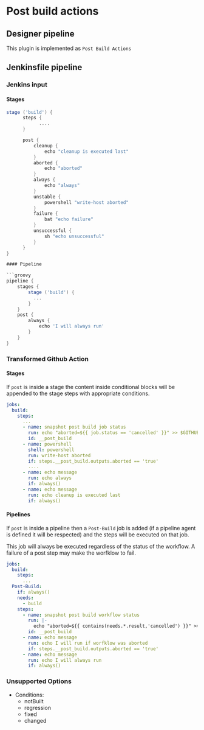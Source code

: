 # Post build actions

## Designer pipeline

This plugin is implemented as `Post Build Actions`

## Jenkinsfile pipeline

### Jenkins input

#### Stages

```groovy
stage ('build') {
      steps {
            ....
      }

      post {
          cleanup {
              echo "cleanup is executed last"
          }
          aborted {
              echo "aborted"
          }
          always {
              echo "always" 
          }
          unstable {
              powershell "write-host aborted"
          }
          failure {
              bat "echo failure"
          }
          unsuccessful {
              sh "echo unsuccessful"
          }
      }
}

#### Pipeline

```groovy
pipeline {
    stages {
        stage ('build') {
          ...
        }
    }
    post { 
        always { 
            echo 'I will always run'
        }
    }
}
```

### Transformed Github Action

#### Stages

If `post` is inside a stage the content inside conditional blocks will be appended to the stage steps with appropriate conditions.

```yaml
jobs:
  build:
    steps:
      ...
      - name: snapshot post build job status
        run: echo "aborted=${{ job.status == 'cancelled' }}" >> $GITHUB_OUTPUT
        id: __post_build
      - name: powershell
        shell: powershell
        run: write-host aborted
        if: steps.__post_build.outputs.aborted == 'true'
        ....
      - name: echo message
        run: echo always
        if: always()
      - name: echo message
        run: echo cleanup is executed last
        if: always()
```

#### Pipelines

If `post` is inside a pipeline then a `Post-Build` job is added (if a pipeline agent is defined it will be respected) and the steps will be executed on that job.

This job will always be executed regardless of the status of the workflow. A failure of a post step may make the worfklow to fail.

```yaml
jobs:
  build:
    steps:
      ...
  Post-Build:
    if: always()
    needs:
      - build
    steps:
      - name: snapshot post build workflow status
        run: |-
          echo "aborted=${{ contains(needs.*.result,'cancelled') }}" >> $GITHUB_OUTPUT
        id: __post_build
      - name: echo message
        run: echo I will run if worfklow was aborted
        if: steps.__post_build.outputs.aborted == 'true'
      - name: echo message
        run: echo I will always run
        if: always()
```

### Unsupported Options

- Conditions:
  - notBuilt
  - regression
  - fixed
  - changed
